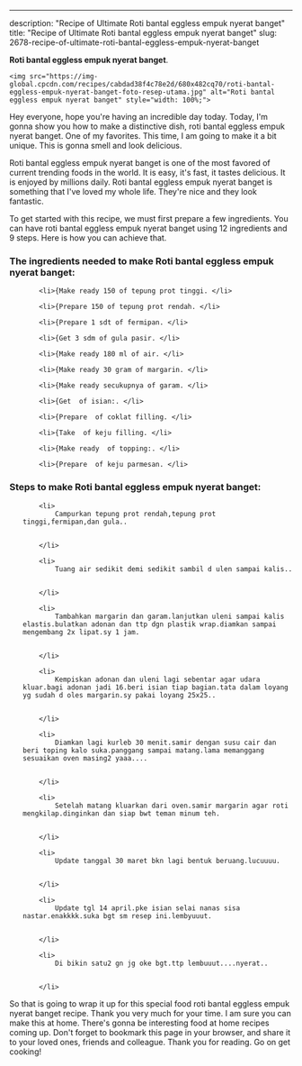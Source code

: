 ---
description: "Recipe of Ultimate Roti bantal eggless empuk nyerat banget"
title: "Recipe of Ultimate Roti bantal eggless empuk nyerat banget"
slug: 2678-recipe-of-ultimate-roti-bantal-eggless-empuk-nyerat-banget

<p>
	<strong>Roti bantal eggless empuk nyerat banget</strong>. 
	
</p>
<p>
	
	<img src="https://img-global.cpcdn.com/recipes/cabdad38f4c78e2d/680x482cq70/roti-bantal-eggless-empuk-nyerat-banget-foto-resep-utama.jpg" alt="Roti bantal eggless empuk nyerat banget" style="width: 100%;">
	
	
</p>
<p>
	Hey everyone, hope you're having an incredible day today. Today, I'm gonna show you how to make a distinctive dish, roti bantal eggless empuk nyerat banget. One of my favorites. This time, I am going to make it a bit unique. This is gonna smell and look delicious.
</p>
	
<p>
	
</p>
<p>
	Roti bantal eggless empuk nyerat banget is one of the most favored of current trending foods in the world. It is easy, it's fast, it tastes delicious. It is enjoyed by millions daily. Roti bantal eggless empuk nyerat banget is something that I've loved my whole life. They're nice and they look fantastic.
</p>

<p>
To get started with this recipe, we must first prepare a few ingredients. You can have roti bantal eggless empuk nyerat banget using 12 ingredients and 9 steps. Here is how you can achieve that.
</p>

<h3>The ingredients needed to make Roti bantal eggless empuk nyerat banget:</h3>

<ol>
	
		<li>{Make ready 150 of tepung prot tinggi. </li>
	
		<li>{Prepare 150 of tepung prot rendah. </li>
	
		<li>{Prepare 1 sdt of fermipan. </li>
	
		<li>{Get 3 sdm of gula pasir. </li>
	
		<li>{Make ready 180 ml of air. </li>
	
		<li>{Make ready 30 gram of margarin. </li>
	
		<li>{Make ready secukupnya of garam. </li>
	
		<li>{Get  of isian:. </li>
	
		<li>{Prepare  of coklat filling. </li>
	
		<li>{Take  of keju filling. </li>
	
		<li>{Make ready  of topping:. </li>
	
		<li>{Prepare  of keju parmesan. </li>
	
</ol>
<p>
	
</p>

<h3>Steps to make Roti bantal eggless empuk nyerat banget:</h3>

<ol>
	
		<li>
			Campurkan tepung prot rendah,tepung prot tinggi,fermipan,dan gula..
			
			
		</li>
	
		<li>
			Tuang air sedikit demi sedikit sambil d ulen sampai kalis..
			
			
		</li>
	
		<li>
			Tambahkan margarin dan garam.lanjutkan uleni sampai kalis elastis.bulatkan adonan dan ttp dgn plastik wrap.diamkan sampai mengembang 2x lipat.sy 1 jam.
			
			
		</li>
	
		<li>
			Kempiskan adonan dan uleni lagi sebentar agar udara kluar.bagi adonan jadi 16.beri isian tiap bagian.tata dalam loyang yg sudah d oles margarin.sy pakai loyang 25x25..
			
			
		</li>
	
		<li>
			Diamkan lagi kurleb 30 menit.samir dengan susu cair dan beri toping kalo suka.panggang sampai matang.lama memanggang sesuaikan oven masing2 yaaa....
			
			
		</li>
	
		<li>
			Setelah matang kluarkan dari oven.samir margarin agar roti mengkilap.dinginkan dan siap bwt teman minum teh.
			
			
		</li>
	
		<li>
			Update tanggal 30 maret bkn lagi bentuk beruang.lucuuuu.
			
			
		</li>
	
		<li>
			Update tgl 14 april.pke isian selai nanas sisa nastar.enakkkk.suka bgt sm resep ini.lembyuuut.
			
			
		</li>
	
		<li>
			Di bikin satu2 gn jg oke bgt.ttp lembuuut....nyerat..
			
			
		</li>
	
</ol>

<p>
	
</p>

<p>
	So that is going to wrap it up for this special food roti bantal eggless empuk nyerat banget recipe. Thank you very much for your time. I am sure you can make this at home. There's gonna be interesting food at home recipes coming up. Don't forget to bookmark this page in your browser, and share it to your loved ones, friends and colleague. Thank you for reading. Go on get cooking!
</p>
